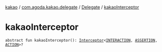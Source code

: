 [kakao](../../index.md) / [com.agoda.kakao.delegate](../index.md) / [Delegate](index.md) / [kakaoInterceptor](./kakao-interceptor.md)

# kakaoInterceptor

`abstract fun kakaoInterceptor(): `[`Interceptor`](../../com.agoda.kakao.intercept/-interceptor/index.md)`<`[`INTERACTION`](index.md#INTERACTION)`, `[`ASSERTION`](index.md#ASSERTION)`, `[`ACTION`](index.md#ACTION)`>?`
